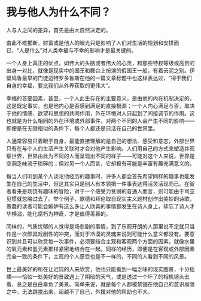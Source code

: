 <link href="../../../../css/style.css" rel="stylesheet" type="text/css" />

# 我与他人为什么不同？

<div class="p">

人与人之间的差异，首先是由大自然决定的。

由此不难推断，财富或是他人的眼光只是影响了人们对生活的规划和安排而已，“人是什么”对人类幸福与不幸的影响才是最关键的。

一个人身上真正的优点，如伟大的头脑或者伟大的心灵，和那些特权等级或高贵的出身一对比，就像是现实中的国王和舞台上扮演的假国王一般，有着云泥之别。伊壁鸠鲁最早的门徒迈特罗多鲁斯在他的一篇文章标题中也这样表达过，“得于我们自身的幸福，要比我们从外界获取的更伟大”。

幸福的首要因素，甚至，一个人此生存在的主要意义，是由他的内在机制决定的，这是既定事实，也是他内心是否感到满足的直接根源；一个人内心满足与否，取决于他的情感、欲望和思想的共同作用，外在环境对人只起到了间接调节的作用。这也就是为什么相同的外在环境或外部事件，对两个不同的人会产生不同的影响——即便是在无限相似的条件下，每个人都还是只活在自己的世界里。

人通常容易只着眼于自身，最能直接理解的是自己的想法、感受和意志，外部世界只有在与个人的生活产生关联时才会对他产生影响。人们用自己的方式来塑造并观察世界，世界由此为不同的人而呈现出不同的样子——可能对这个人来说，世界是空洞乏味流于琐碎的；但对另一个人而言，它却极有可能是丰富有趣充满意义的。

每当人们听到某个人谈论他经历的趣事时，许多人都会首先希望同样的趣事也能发生在自己的生活中，但这其实只是别人有本领把一件事表达得活灵活现而已。在智者看来是场饶有趣味的冒险，对于一个感受力贫弱的普通人而言，则可能由于司空见惯就忽略过去了。举个例子，歌德和拜伦取自现实主义题材创作出美妙的诗歌，愚蠢的读者可能会嫉妒有这么多让人欣喜的事情都发生在诗人身上，却忘了诗人才华横溢，能化腐朽为神奇，才是值得羡慕的。

同样的，气质忧郁的人觉得是场悲剧的事情，到了乐观开朗的人那里说不定就只当作是一次颇具戏剧性的冲突，而对于冷漠的灵魂来说则可能什么意义都没有。要意识到并且可以欣赏每一次事件，必须要结合主观和客观两个方面的因素，就像水里的氧元素和氢元素那样紧密地结合在一起。同样的经历，即便是在客观或外部因素完全一致的条件下，主观的个人感受也是不一样的，不同的人看到不同的风景。

世上最美好的所在让迟钝的人来欣赏，他也只能看到一幅乏味的现实图景，十分枯燥——恰如一处美好的景致遇上了阴暗的天气，或是透过一个坏了的相机镜头去看，总之是白白辜负了美景。简单来说，就是每个人都被禁锢在他自己的意识局限之中，无法跳脱出来，超越不了自己，外援对他的帮助也不大。

